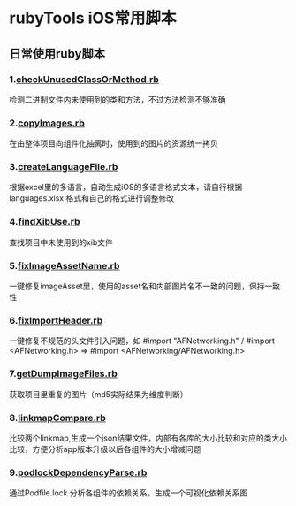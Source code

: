 # rubyTools iOS常用脚本
## 日常使用ruby脚本

### 1.[checkUnusedClassOrMethod.rb](https://github.com/iPermanent/rubyTools/blob/master/checkUnusedClassOrMethod.rb)
检测二进制文件内未使用到的类和方法，不过方法检测不够准确

### 2.[copyImages.rb](https://github.com/iPermanent/rubyTools/blob/master/copyImages.rb) 
在由整体项目向组件化抽离时，使用到的图片的资源统一拷贝

### 3.[createLanguageFile.rb](https://github.com/iPermanent/rubyTools/blob/master/createLanguageFile.rb)
根据excel里的多语言，自动生成iOS的多语言格式文本，请自行根据languages.xlsx 格式和自己的格式进行调整修改

### 4.[findXibUse.rb](https://github.com/iPermanent/rubyTools/blob/master/findXibUse.rb)
查找项目中未使用到的xib文件

### 5.[fixImageAssetName.rb](https://github.com/iPermanent/rubyTools/blob/master/fixImageAssetName.rb)
一键修复imageAsset里，使用的asset名和内部图片名不一致的问题，保持一致性

### 6.[fixImportHeader.rb](https://github.com/iPermanent/rubyTools/blob/master/fixImportHeader.rb)
一键修复不规范的头文件引入问题，如 #import "AFNetworking.h" / #import <AFNetworking.h> => #import <AFNetworking/AFNetworking.h>

### 7.[getDumpImageFiles.rb](https://github.com/iPermanent/rubyTools/blob/master/getDumpImageFiles.rb) 
获取项目里重复的图片（md5实际结果为维度判断）

### 8.[linkmapCompare.rb](https://github.com/iPermanent/rubyTools/blob/master/linkmapCompare.rb)
比较两个linkmap,生成一个json结果文件，内部有各库的大小比较和对应的类大小比较，方便分析app版本升级以后各组件的大小增减问题

### 9.[podlockDependencyParse.rb](https://github.com/iPermanent/rubyTools/blob/master/podlockDependencyParse.rb)
通过Podfile.lock 分析各组件的依赖关系，生成一个可视化依赖关系图
